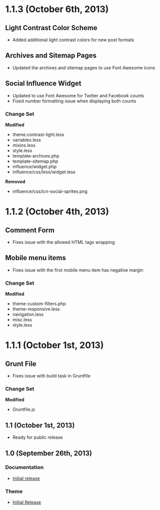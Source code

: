 # 1.1.3 (October 6th, 2013)

## Light Contrast Color Scheme

* Added additional light contrast colors for new post formats

## Archives and Sitemap Pages

* Updated the archives and sitemap pages to use Font Awesome icons

## Social Influence Widget

* Updated to use Font Awesome for Twitter and Facebook counts
* Fixed number formatting issue when displaying both counts

### Change Set

**Modified**

* theme.contrast-light.less
* variables.less
* mixins.less
* style.less
* template-archives.php
* template-sitemap.php
* influence/widget.php
* influence/css/less/widget.less

**Removed**

* influence/css/icn-social-sprites.png

# 1.1.2 (October 4th, 2013)

## Comment Form

* Fixes issue with the allowed HTML tags wrapping

## Mobile menu items

* Fixes issue with the first mobile menu item has negative margin

### Change Set

**Modified**

* theme-custom-filters.php
* theme-responsive.less
* navigation.less
* misc.less
* style.less

# 1.1.1 (October 1st, 2013)

## Grunt File

* Fixes issue with build task in Gruntfile

### Change Set

**Modified**

* Gruntfile.js

## 1.1 (October 1st, 2013)

- Ready for public release

## 1.0 (September 26th, 2013)

### Documentation

* [Initial release](http://docs.leantheme.co)

### Theme

* [Initial Release](http://leantheme.co)